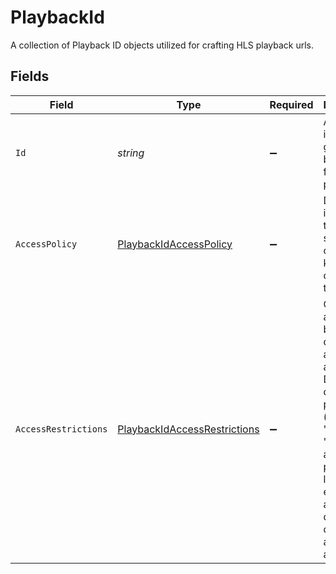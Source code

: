 # PlaybackId

A collection of Playback ID objects utilized for crafting HLS playback urls.


## Fields

| Field                                                                                                                                                                              | Type                                                                                                                                                                               | Required                                                                                                                                                                           | Description                                                                                                                                                                        | Example                                                                                                                                                                            |
| ---------------------------------------------------------------------------------------------------------------------------------------------------------------------------------- | ---------------------------------------------------------------------------------------------------------------------------------------------------------------------------------- | ---------------------------------------------------------------------------------------------------------------------------------------------------------------------------------- | ---------------------------------------------------------------------------------------------------------------------------------------------------------------------------------- | ---------------------------------------------------------------------------------------------------------------------------------------------------------------------------------- |
| `Id`                                                                                                                                                                               | *string*                                                                                                                                                                           | :heavy_minus_sign:                                                                                                                                                                 | A unique identifier is generated by FastPix for the playbacks.                                                                                                                     | 6ta85f64-5717-4562-b3fc-2c963f66afa6                                                                                                                                               |
| `AccessPolicy`                                                                                                                                                                     | [PlaybackIdAccessPolicy](../../Models/Components/PlaybackIdAccessPolicy.md)                                                                                                        | :heavy_minus_sign:                                                                                                                                                                 | Determines if access to the streamed content is kept private or available to all.                                                                                                  | public                                                                                                                                                                             |
| `AccessRestrictions`                                                                                                                                                               | [PlaybackIdAccessRestrictions](../../Models/Components/PlaybackIdAccessRestrictions.md)                                                                                            | :heavy_minus_sign:                                                                                                                                                                 | Controls access based on domains and user agents. Defines a default policy (either "allow" or "deny") and provides lists for explicitly allowed or denied domains and user agents. |                                                                                                                                                                                    |
